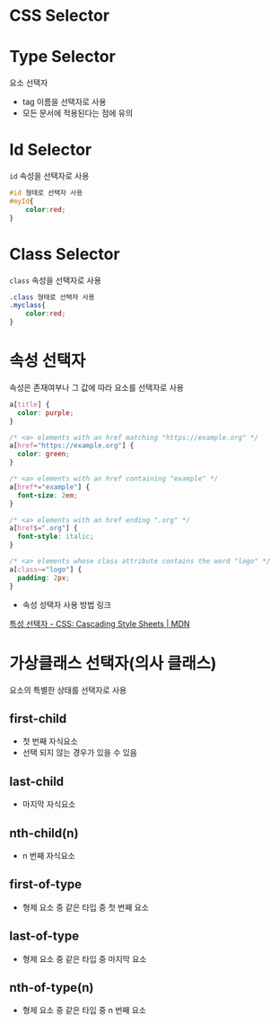 # CSS Selector

# Type Selector

요소 선택자

- tag 이름을 선택자로 사용
- 모든 문서에 적용된다는 점에 유의

# Id Selector

`id` 속성을 선택자로 사용

```css
#id 형태로 선택자 사용
#myId{
	color:red;
}
```

# Class Selector

`class` 속성을 선택자로 사용

```css
.class 형태로 선택자 사용
.myclass{
	color:red;
}
```

# 속성 선택자

속성은 존재여부나 그 값에 따라 요소를 선택자로 사용

```css
a[title] {
  color: purple;
}

/* <a> elements with an href matching "https://example.org" */
a[href="https://example.org"] {
  color: green;
}

/* <a> elements with an href containing "example" */
a[href*="example"] {
  font-size: 2em;
}

/* <a> elements with an href ending ".org" */
a[href$=".org"] {
  font-style: italic;
}

/* <a> elements whose class attribute contains the word "logo" */
a[class~="logo"] {
  padding: 2px;
}
```

- 속성 성택자 사용 방법 링크

[특성 선택자 - CSS: Cascading Style Sheets | MDN](https://developer.mozilla.org/ko/docs/Web/CSS/Attribute_selectors)

# 가상클래스 선택자(의사 클래스)

요소의 특별한 상태를 선택자로 사용

## first-child

- 첫 번째 자식요소
- 선택 되지 않는 경우가 있을 수 있음

## last-child

- 마지막 자식요소

## nth-child(n)

- n 번째 자식요소

## first-of-type

- 형제 요소 중 같은 타입 중 첫 번째 요소

## last-of-type

- 형제 요소 중 같은 타입 중 마지막 요소

## nth-of-type(n)

- 형제 요소 중 같은 타입 중 n 번째 요소